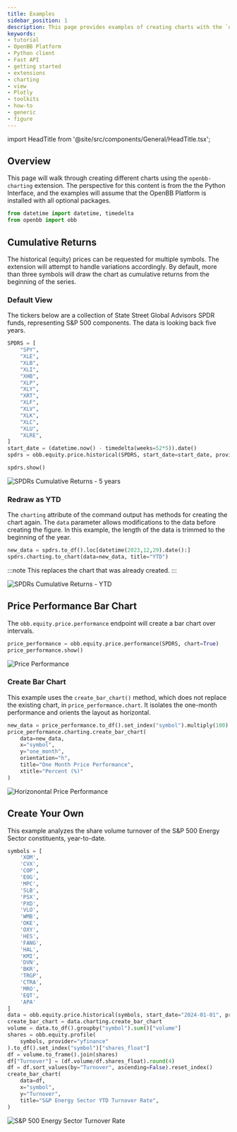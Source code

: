```yaml
---
title: Examples
sidebar_position: 1
description: This page provides examples of creating charts with the `openbb-charting` extension.
keywords:
- tutorial
- OpenBB Platform
- Python client
- Fast API
- getting started
- extensions
- charting
- view
- Plotly
- toolkits
- how-to
- generic
- figure
---
```


import HeadTitle from '@site/src/components/General/HeadTitle.tsx';

<HeadTitle title="Examples - OpenBB Charting - Extensions | OpenBB Platform Docs" />

## Overview

This page will walk through creating different charts using the `openbb-charting` extension.
The perspective for this content is from the the Python Interface,
and the examples will assume that the OpenBB Platform is installed with all optional packages.

```python
from datetime import datetime, timedelta
from openbb import obb
```

## Cumulative Returns

The historical (equity) prices can be requested for multiple symbols.
The extension will attempt to handle variations accordingly.
By default, more than three symbols will draw the chart as cumulative returns from the beginning of the series.

### Default View

The tickers below are a collection of State Street Global Advisors SPDR funds, representing S&P 500 components.
The data is looking back five years.

```python
SPDRS = [
    "SPY",
    "XLE",
    "XLB",
    "XLI",
    "XHB",
    "XLP",
    "XLY",
    "XRT",
    "XLF",
    "XLV",
    "XLK",
    "XLC",
    "XLU",
    "XLRE",
]
start_date = (datetime.now() - timedelta(weeks=52*5)).date()
spdrs = obb.equity.price.historical(SPDRS, start_date=start_date, provider="yfinance", chart=True)

spdrs.show()
```

![SPDRs Cumulative Returns - 5 years](https://github.com/OpenBB-finance/OpenBBTerminal/assets/85772166/8884f4ed-b09c-4161-9dc6-87ad66d9fc8b)

### Redraw as YTD

The `charting` attribute of the command output has methods for creating the chart again.
The `data` parameter allows modifications to the data before creating the figure.
In this example, the length of the data is trimmed to the beginning of the year.

```python
new_data = spdrs.to_df().loc[datetime(2023,12,29).date():]
spdrs.charting.to_chart(data=new_data, title="YTD")
```

:::note
This replaces the chart that was already created.
:::

![SPDRs Cumulative Returns - YTD](https://github.com/OpenBB-finance/OpenBBTerminal/assets/85772166/22ed2588-1098-4712-aec1-54dd22c324ef)

## Price Performance Bar Chart

The `obb.equity.price.performance` endpoint will create a bar chart over intervals.

```python
price_performance = obb.equity.price.performance(SPDRS, chart=True)
price_performance.show()
```

![Price Performance](https://github.com/OpenBB-finance/OpenBBTerminal/assets/85772166/0de3260d-7fce-490b-90e1-bdfa38d6ab23)

### Create Bar Chart

This example uses the `create_bar_chart()` method, which does not replace the existing chart, in `price_performance.chart`.
It isolates the one-month performance and orients the layout as horizontal.

```python
new_data = price_performance.to_df().set_index("symbol").multiply(100).reset_index()
price_performance.charting.create_bar_chart(
    data=new_data,
    x="symbol",
    y="one_month",
    orientation="h",
    title="One Month Price Performance",
    xtitle="Percent (%)"
)
```

![Horizonontal Price Performance](https://github.com/OpenBB-finance/OpenBBTerminal/assets/85772166/8da01f73-d7a8-4168-846a-9fa9ed6a0e39)

## Create Your Own

This example analyzes the share volume turnover of the S&P 500 Energy Sector constituents, year-to-date.

```python
symbols = [
    'XOM',
    'CVX',
    'COP',
    'EOG',
    'MPC',
    'SLB',
    'PSX',
    'PXD',
    'VLO',
    'WMB',
    'OKE',
    'OXY',
    'HES',
    'FANG',
    'HAL',
    'KMI',
    'DVN',
    'BKR',
    'TRGP',
    'CTRA',
    'MRO',
    'EQT',
    'APA'
]
data = obb.equity.price.historical(symbols, start_date="2024-01-01", provider="yfinance")
create_bar_chart = data.charting.create_bar_chart
volume = data.to_df().groupby("symbol").sum()["volume"]
shares = obb.equity.profile(
    symbols, provider="yfinance"
).to_df().set_index("symbol")["shares_float"]
df = volume.to_frame().join(shares)
df["Turnover"] = (df.volume/df.shares_float).round(4)
df = df.sort_values(by="Turnover", ascending=False).reset_index()
create_bar_chart(
    data=df,
    x="symbol",
    y="Turnover",
    title="S&P Energy Sector YTD Turnover Rate",
)
```

![S&P 500 Energy Sector Turnover Rate](https://github.com/OpenBB-finance/OpenBBTerminal/assets/85772166/d29a1c17-6d3b-4925-8b7e-f661da404967)
